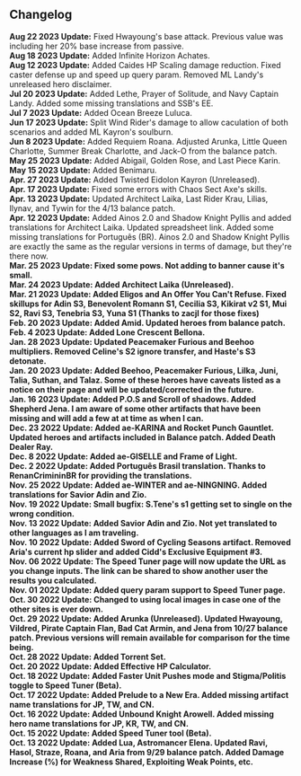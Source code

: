 ## Changelog

<strong>Aug 22 2023 Update:</strong> Fixed Hwayoung's base attack. Previous value was including her 20% base increase from passive.<br>
<strong>Aug 18 2023 Update:</strong> Added Infinite Horizon Achates.<br>
<strong>Aug 12 2023 Update:</strong> Added Caides HP Scaling damage reduction. Fixed caster defense up and speed up query param. Removed ML Landy's unreleased hero disclaimer.<br>
<strong>Jul 20 2023 Update:</strong> Added Lethe, Prayer of Solitude, and Navy Captain Landy.  Added some missing translations and SSB's EE.<br>
<strong>Jul 7 2023 Update:</strong> Added Ocean Breeze Luluca.<br>
<strong>Jun 17 2023 Update:</strong> Split Wind Rider's damage to allow caculation of both scenarios and added ML Kayron's soulburn.<br>
<strong>Jun 8 2023 Update:</strong> Added Requiem Roana. Adjusted Arunka, Little Queen Charlotte, Summer Break Charlotte, and Jack-O from the balance patch.<br>
<strong>May 25 2023 Update:</strong> Added Abigail, Golden Rose, and Last Piece Karin.<br>
<strong>May 15 2023 Update:</strong> Added Benimaru.<br>
<strong>Apr. 27 2023 Update:</strong> Added Twisted Eidolon Kayron (Unreleased).<br>
<strong>Apr. 17 2023 Update:</strong> Fixed some errors with Chaos Sect Axe's skills.<br>
<strong>Apr. 13 2023 Update:</strong> Updated Architect Laika, Last Rider Krau, Lilias, Ilynav, and Tywin for the 4/13 balance patch.<br>
<strong>Apr. 12 2023 Update:</strong> Added Ainos 2.0 and Shadow Knight Pyllis and added translations for Architect Laika. Updated spreadsheet link. Added some missing translations for Português (BR). Ainos 2.0 and Shadow Knight Pyllis are exactly the same as the regular versions in terms of damage, but they're there now.<br>
<strong>Mar. 25 2023 Update: Fixed some pows.  Not adding to banner cause it's small.<br>
<strong>Mar. 24 2023 Update:</strong> Added Architect Laika (Unreleased).<br>
<strong>Mar. 21 2023 Update:</strong> Added Eligos and An Offer You Can't Refuse. Fixed skillups for Adin S3, Benevolent Romann S1, Cecilia S3, Kikirat v2 S1, Mui S2, Ravi S3, Tenebria S3, Yuna S1 (Thanks to zacjl for those fixes)<br>
<strong>Feb. 20 2023 Update:</strong> Added Amid. Updated heroes from balance patch.<br>
<strong>Feb. 4 2023 Update:</strong> Added Lone Crescent Bellona.<br>
<strong>Jan. 28 2023 Update:</strong> Updated Peacemaker Furious and Beehoo multipliers.  Removed Celine's S2 ignore transfer, and Haste's S3 detonate.<br>
<strong>Jan. 20 2023 Update:</strong> Added Beehoo, Peacemaker Furious, Lilka, Juni, Talia, Suthan, and Talaz. Some of these heroes have caveats listed as a notice on their page and will be updated/corrected in the future.<br>
<strong>Jan. 16 2023 Update:</strong> Added P.O.S and Scroll of shadows. Added Shepherd Jena. I am aware of some other artifacts that have been missing and will add a few at at time as when I can.<br>
<strong>Dec. 23 2022 Update:</strong> Added ae-KARINA and Rocket Punch Gauntlet. Updated heroes and artifacts included in Balance patch. Added Death Dealer Ray.<br>
<strong>Dec. 8 2022 Update:</strong> Added ae-GISELLE and Frame of Light.<br>
<strong>Dec. 2 2022 Update:</strong> Added Português Brasil translation.  Thanks to RenanCrimininBR for providing the translations.<br>
<strong>Nov. 25 2022 Update:</strong> Added ae-WINTER and ae-NINGNING. Added translations for Savior Adin and Zio.<br>
<strong>Nov. 19 2022 Update:</strong> Small bugfix: S.Tene's s1 getting set to single on the wrong condition.<br>
<strong>Nov. 13 2022 Update:</strong> Added Savior Adin and Zio. Not yet translated to other languages as I am traveling.<br>
<strong>Nov. 10 2022 Update:</strong> Added Sword of Cycling Seasons artifact. Removed Aria's current hp slider and added Cidd's Exclusive Equipment #3.<br>
<strong>Nov. 06 2022 Update:</strong> The Speed Tuner page will now update the URL as you change inputs.  The link can be shared to show another user the results you calculated.<br>
<strong>Nov. 01 2022 Update:</strong> Added query param support to Speed Tuner page.<br>
<strong>Oct. 30 2022 Update:</strong> Changed to using local images in case one of the other sites is ever down.<br>
<strong>Oct. 29 2022 Update:</strong> Added Arunka (Unreleased). Updated Hwayoung, Vildred, Pirate Captain Flan, Bad Cat Armin, and Jena from 10/27 balance patch. Previous versions will remain available for comparison for the time being.<br>
<strong>Oct. 28 2022 Update:</strong> Added Torrent Set.<br>
<strong>Oct. 20 2022 Update:</strong> Added Effective HP Calculator.<br>
<strong>Oct. 18 2022 Update:</strong> Added Faster Unit Pushes mode and Stigma/Politis toggle to Speed Tuner (Beta).<br>
<strong>Oct. 17 2022 Update:</strong> Added Prelude to a New Era. Added missing artifact name translations for JP, TW, and CN.<br>
<strong>Oct. 16 2022 Update:</strong> Added Unbound Knight Arowell. Added missing hero name translations for JP, KR, TW, and CN.<br>
<strong>Oct. 15 2022 Update:</strong> Added Speed Tuner tool (Beta).<br>
<strong>Oct. 13 2022 Update:</strong> Added Lua, Astromancer Elena.  Updated Ravi, Hasol, Straze, Roana, and Aria from 9/29 balance patch. Added Damage Increase (%) for Weakness Shared, Exploiting Weak Points, etc.<br>
